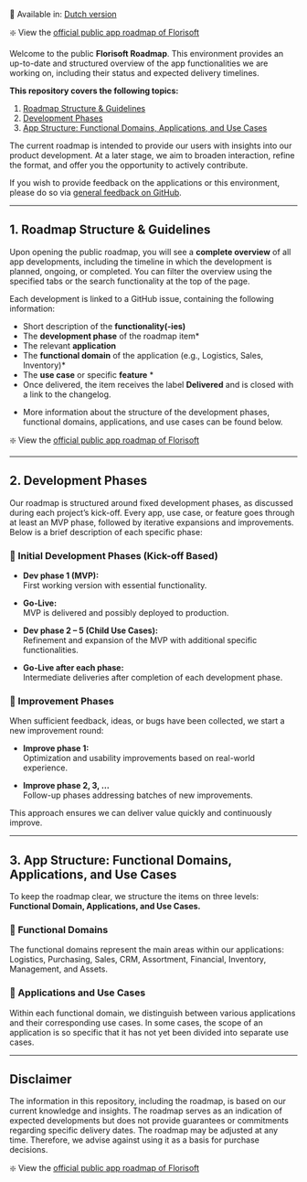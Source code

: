 
📘 Available in: [Dutch version](https://github.com/Florisoft-issues/AppRoadmap/blob/main/README.md)

❇️ View the [official public app roadmap of Florisoft](https://github.com/orgs/Florisoft-issues/projects/67)

Welcome to the public **Florisoft Roadmap**. This environment provides an up-to-date and structured overview of the app functionalities we are working on, including their status and expected delivery timelines.

**This repository covers the following topics:**
1. [Roadmap Structure & Guidelines](#1-roadmap-structure--guidelines)  
2. [Development Phases](#2-development-phases)  
3. [App Structure: Functional Domains, Applications, and Use Cases](#3-app-structure-functional-domains-applications-and-use-cases)

The current roadmap is intended to provide our users with insights into our product development. At a later stage, we aim to broaden interaction, refine the format, and offer you the opportunity to actively contribute.

If you wish to provide feedback on the applications or this environment, please do so via [general feedback on GitHub](https://github.com/Florisoft-issues/AppRoadmap/discussions).

---

## 1. Roadmap Structure & Guidelines

Upon opening the public roadmap, you will see a **complete overview** of all app developments, including the timeline in which the development is planned, ongoing, or completed. You can filter the overview using the specified tabs or the search functionality at the top of the page.

Each development is linked to a GitHub issue, containing the following information:

- Short description of the **functionality(-ies)**
- The **development phase** of the roadmap item*
- The relevant **application**
- The **functional domain** of the application (e.g., Logistics, Sales, Inventory)*
- The **use case** or specific **feature** *
- Once delivered, the item receives the label **Delivered** and is closed with a link to the changelog.

* More information about the structure of the development phases, functional domains, applications, and use cases can be found below.

❇️ View the [official public app roadmap of Florisoft](https://github.com/orgs/Florisoft-issues/projects/67)

---

## 2. Development Phases

Our roadmap is structured around fixed development phases, as discussed during each project’s kick-off. Every app, use case, or feature goes through at least an MVP phase, followed by iterative expansions and improvements. Below is a brief description of each specific phase:

### 🌱 Initial Development Phases (Kick-off Based)

- **Dev phase 1 (MVP):**  
    First working version with essential functionality.

- **Go-Live:**  
    MVP is delivered and possibly deployed to production.

- **Dev phase 2 – 5 (Child Use Cases):**  
    Refinement and expansion of the MVP with additional specific functionalities.

- **Go-Live after each phase:**  
    Intermediate deliveries after completion of each development phase.

### 🔄 Improvement Phases

When sufficient feedback, ideas, or bugs have been collected, we start a new improvement round:

- **Improve phase 1:**  
    Optimization and usability improvements based on real-world experience.

- **Improve phase 2, 3, …**  
    Follow-up phases addressing batches of new improvements.

This approach ensures we can deliver value quickly and continuously improve.

---

## 3. App Structure: Functional Domains, Applications, and Use Cases

To keep the roadmap clear, we structure the items on three levels: **Functional Domain, Applications, and Use Cases.**

### 🔹 Functional Domains

The functional domains represent the main areas within our applications: Logistics, Purchasing, Sales, CRM, Assortment, Financial, Inventory, Management, and Assets.

### 🔸 Applications and Use Cases

Within each functional domain, we distinguish between various applications and their corresponding use cases. In some cases, the scope of an application is so specific that it has not yet been divided into separate use cases.

---

## Disclaimer

The information in this repository, including the roadmap, is based on our current knowledge and insights. The roadmap serves as an indication of expected developments but does not provide guarantees or commitments regarding specific delivery dates. The roadmap may be adjusted at any time. Therefore, we advise against using it as a basis for purchase decisions.

❇️ View the [official public app roadmap of Florisoft](https://github.com/orgs/Florisoft-issues/projects/67)

